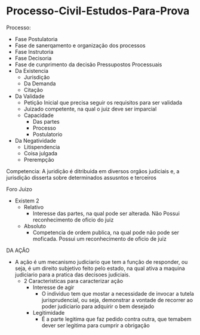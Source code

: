 # Processo-Civil-Estudos-Para-Prova
Processo:
 - Fase Postulatoria
 - Fase de sanerqamento e organizaçâo dos processos
 - Fase Instrutoria
 - Fase Decisoria
 - Fase de cunprimento da decisâo
Pressupostos Processuais
 - Da Existencia
   - Jurisdiçâo
   - Da Demanda
   - Citaçâo
 - Da Validade
   - Petição Inicial que precisa seguir os requisitos para ser validada
   - Juizado competente, na qual o juiz deve ser imparcial
   - Capacidade
     - Das partes
     - Processo
     - Postulatorio
  - Da Negatividade
    - Litispendencia
    - Coisa julgada
    - Prerempção


Competencia: A juridiçâo é ditribuida em diversos orgãos judiciais e, a jurisdiçâo disserta sobre determinados assusntos e terceiros

Foro Juizo
- Existem 2
  - Relativo
    - Interesse das partes, na qual pode ser alterada. Não Possui reconhecimento de oficio do juiz
  - Absoluto
    - Competencia de ordem publica, na qual pode não pode ser moficada. Possui um reconhecimento de oficio de juiz
    
DA AÇÂO
- A açâo é um mecanismo judiciario que tem a funçâo de responder, ou seja, é um direito subjetivo feito pelo estado, na qual ativa a maquina judiciario para a pratica das decisoes judiciais.
  - 2 Caracteristicas para caracterizar açâo
    - Interesse de agir
      - O individuo tem que mostar a necessidade de invocar a tutela jurisprudencial, ou seja, demonstrar a vontade de recorrer ao poder judiciario para adquirir o bem desejado
    - Legitimidade
      - É a parte legitima que faz pedido contra outra, que temabem dever ser legitima para cumprir a obrigaçâo

